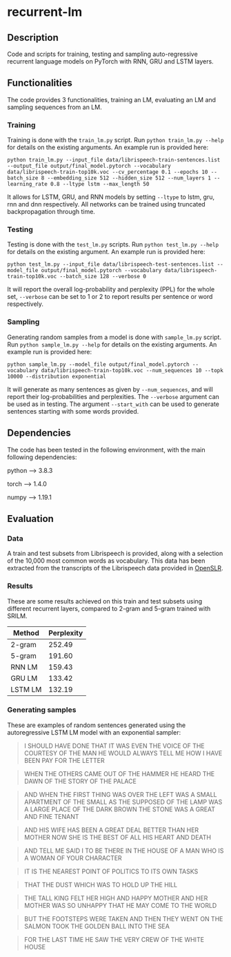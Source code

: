 # recurrent-lm
## Description
Code and scripts for training, testing and sampling auto-regressive recurrent language models on PyTorch with RNN, GRU and LSTM layers.

## Functionalities
The code provides 3 functionalities, training an LM, evaluating an LM and sampling sequences from an LM.

### Training
Training is done with the ``train_lm.py`` script. Run ``python train_lm.py --help`` for details on the existing arguments. An example run is provided here:

```
python train_lm.py --input_file data/librispeech-train-sentences.list --output_file output/final_model.pytorch --vocabulary data/librispeech-train-top10k.voc --cv_percentage 0.1 --epochs 10 --batch_size 8 --embedding_size 512 --hidden_size 512 --num_layers 1 --learning_rate 0.8 --ltype lstm --max_length 50
```

It allows for LSTM, GRU, and RNN models by setting ``--ltype`` to lstm, gru, rnn and dnn respectively. All networks can be trained using truncated backpropagation through time.

### Testing
Testing is done with the ``test_lm.py`` scripts. Run ``python test_lm.py --help`` for details on the existing argument. An example run is provided here:

```
python test_lm.py --input_file data/librispeech-test-sentences.list --model_file output/final_model.pytorch --vocabulary data/librispeech-train-top10k.voc --batch_size 128 --verbose 0
```

It will report the overall log-probability and perplexity (PPL) for the whole set, ``--verbose`` can be set to 1 or 2 to report results per sentence or word respectively.

### Sampling
Generating random samples from a model is done with ``sample_lm.py`` script. Run ``python sample_lm.py --help`` for details on the existing arguments. An example run is provided here:

```
python sample_lm.py --model_file output/final_model.pytorch --vocabulary data/librispeech-train-top10k.voc --num_sequences 10 --topk 10000 --distribution exponential
```

It will generate as many sentences as given by ``--num_sequences``, and will report their log-probabilities and perplexities. The ``--verbose`` argument can be used as in testing. The argument ``--start_with`` can be used to generate sentences starting with some words provided.

## Dependencies

The code has been tested in the following environment, with the main following dependencies:

python --> 3.8.3

torch --> 1.4.0

numpy --> 1.19.1

## Evaluation

### Data

A train and test subsets from Librispeech is provided, along with a selection of the 10,000 most common words as vocabulary. This data has been extracted from the transcripts of the Librispeech data provided in [OpenSLR](http://www.openslr.org/12/).

### Results

These are some results achieved on this train and test subsets using different recurrent layers, compared to 2-gram and 5-gram trained with SRILM.

Method  | Perplexity
--------|----------
2-gram  | 252.49 
5-gram  | 191.60
RNN LM  | 159.43 
GRU LM  | 133.42 
LSTM LM | 132.19 

### Generating samples

These are examples of random sentences generated using the autoregressive LSTM LM model with an exponential sampler:

> I SHOULD HAVE DONE THAT IT WAS EVEN THE VOICE OF THE COURTESY OF THE MAN HE WOULD ALWAYS TELL ME HOW I HAVE BEEN PAY FOR THE LETTER

> WHEN THE OTHERS CAME OUT OF THE HAMMER HE HEARD THE DAWN OF THE STORY OF THE PALACE

> AND WHEN THE FIRST THING WAS OVER THE LEFT WAS A SMALL APARTMENT OF THE SMALL AS THE SUPPOSED OF THE LAMP WAS A LARGE PLACE OF THE DARK BROWN THE STONE WAS A GREAT AND FINE TENANT

> AND HIS WIFE HAS BEEN A GREAT DEAL BETTER THAN HER MOTHER NOW SHE IS THE BEST OF ALL HIS HEART AND DEATH

> AND TELL ME SAID I TO BE THERE IN THE HOUSE OF A MAN WHO IS A WOMAN OF YOUR CHARACTER

> IT IS THE NEAREST POINT OF POLITICS TO ITS OWN TASKS

> THAT THE DUST WHICH WAS TO HOLD UP THE HILL

> THE TALL KING FELT HER HIGH AND HAPPY MOTHER AND HER MOTHER WAS SO UNHAPPY THAT HE MAY COME TO THE WORLD

> BUT THE FOOTSTEPS WERE TAKEN AND THEN THEY WENT ON THE SALMON TOOK THE GOLDEN BALL INTO THE SEA

> FOR THE LAST TIME HE SAW THE VERY CREW OF THE WHITE HOUSE

